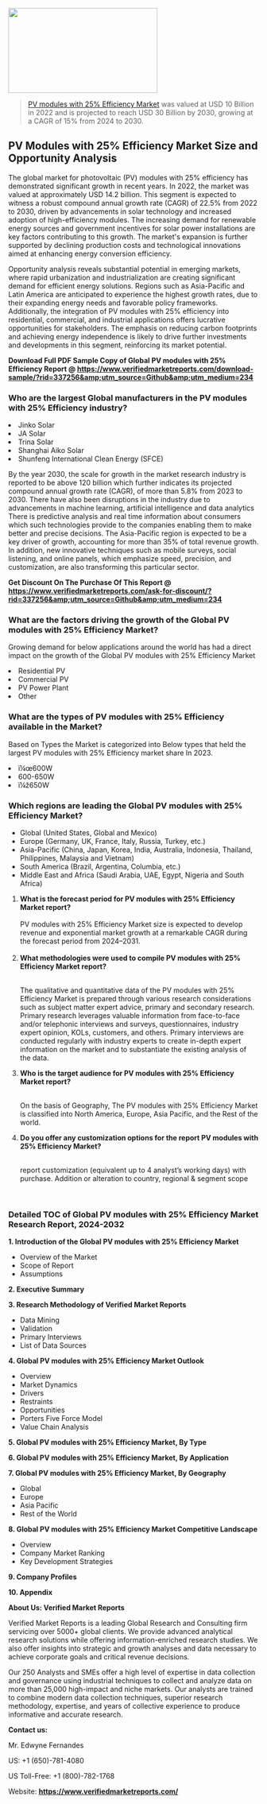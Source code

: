 <img src="https://ffe5etoiles.com/wp-content/uploads/2024/12/MST1-300x171.png" alt="" width="300" height="171" class="alignnone size-medium wp-image-20088" /><blockquote><p><p><a href="https://www.verifiedmarketreports.com/download-sample/?rid=337256&utm_source=Github&utm_medium=234" target="_blank">PV modules with 25% Efficiency Market</a> was valued at USD 10 Billion in 2022 and is projected to reach USD 30 Billion by 2030, growing at a CAGR of 15% from 2024 to 2030.</p></blockquote><p><h2>PV Modules with 25% Efficiency Market Size and Opportunity Analysis</h2><p>The global market for photovoltaic (PV) modules with 25% efficiency has demonstrated significant growth in recent years. In 2022, the market was valued at approximately USD 14.2 billion. This segment is expected to witness a robust compound annual growth rate (CAGR) of 22.5% from 2022 to 2030, driven by advancements in solar technology and increased adoption of high-efficiency modules. The increasing demand for renewable energy sources and government incentives for solar power installations are key factors contributing to this growth. The market's expansion is further supported by declining production costs and technological innovations aimed at enhancing energy conversion efficiency.</p><p>Opportunity analysis reveals substantial potential in emerging markets, where rapid urbanization and industrialization are creating significant demand for efficient energy solutions. Regions such as Asia-Pacific and Latin America are anticipated to experience the highest growth rates, due to their expanding energy needs and favorable policy frameworks. Additionally, the integration of PV modules with 25% efficiency into residential, commercial, and industrial applications offers lucrative opportunities for stakeholders. The emphasis on reducing carbon footprints and achieving energy independence is likely to drive further investments and developments in this segment, reinforcing its market potential.</p></p><p class=""><strong>Download Full PDF Sample Copy of Global PV modules with 25% Efficiency Report @ <a href="https://www.verifiedmarketreports.com/download-sample/?rid=337256&amp;utm_source=Github&amp;utm_medium=234" target="_blank">https://www.verifiedmarketreports.com/download-sample/?rid=337256&amp;utm_source=Github&amp;utm_medium=234</a></strong></p><h3 id="" class="">Who are the largest Global manufacturers in the PV modules with 25% Efficiency industry?</h3><p><li>Jinko Solar</li><li> JA Solar</li><li> Trina Solar</li><li> Shanghai Aiko Solar</li><li> Shunfeng International Clean Energy (SFCE)</li></p><div class=""><div class="" dir="" data-message-author-role="" data-message-id="" data-message-model-slug=""><div class=""><div class=""><div class=""><div class="" dir="" data-message-author-role="" data-message-id="" data-message-model-slug=""><div class=""><div class=""><p>By the year 2030, the scale for growth in the market research industry is reported to be above 120 billion which further indicates its projected compound annual growth rate (CAGR), of more than 5.8% from 2023 to 2030. There have also been disruptions in the industry due to advancements in machine learning, artificial intelligence and data analytics There is predictive analysis and real time information about consumers which such technologies provide to the companies enabling them to make better and precise decisions. The Asia-Pacific region is expected to be a key driver of growth, accounting for more than 35% of total revenue growth. In addition, new innovative techniques such as mobile surveys, social listening, and online panels, which emphasize speed, precision, and customization, are also transforming this particular sector.</p><p><strong>Get Discount On The Purchase Of This Report @&nbsp; <a href="https://www.verifiedmarketreports.com/ask-for-discount/?rid=337256&amp;utm_source=Github&amp;utm_medium=234" target="_blank">https://www.verifiedmarketreports.com/ask-for-discount/?rid=337256&amp;utm_source=Github&amp;utm_medium=234</a></strong></p></div></div></div></div></div></div></div></div><h3 id="" class="">What are the factors driving the growth of the Global PV modules with 25% Efficiency Market?</h3><p id="" class="">Growing demand for below applications around the world has had a direct impact on the growth of the Global PV modules with 25% Efficiency Market</p><p id="" class=""><li>Residential PV</li><li> Commercial PV</li><li> PV Power Plant</li><li> Other</li></p><h3 id="" class="">What are the types of PV modules with 25% Efficiency available in the Market?</h3><p id="" class="">Based on Types the Market is categorized into Below types that held the largest PV modules with 25% Efficiency market share In 2023.</p><p id="" class=""><li>ï¼œ600W</li><li> 600-650W</li><li> ï¼ž650W</li></p><h3 id="" class="">Which regions are leading the Global PV modules with 25% Efficiency Market?</h3><ul><li>Global (United States, Global and Mexico)</li><li>Europe (Germany, UK, France, Italy, Russia, Turkey, etc.)</li><li>Asia-Pacific (China, Japan, Korea, India, Australia, Indonesia, Thailand, Philippines, Malaysia and Vietnam)</li><li>South America (Brazil, Argentina, Columbia, etc.)</li><li>Middle East and Africa (Saudi Arabia, UAE, Egypt, Nigeria and South Africa)</li></ul><p><ol><li><strong>What is the forecast period for PV modules with 25% Efficiency Market report?<br /></strong><br /><span data-sheets-root="1" data-sheets-value="{&quot;1&quot;:2,&quot;2&quot;:&quot;XXXX size is expected to develop revenue and exponential market growth at a remarkable CAGR during the forecast period from 2024&ndash;2030.&quot;}" data-sheets-userformat="{&quot;2&quot;:12674,&quot;4&quot;:{&quot;1&quot;:2,&quot;2&quot;:16776960},&quot;10&quot;:2,&quot;11&quot;:0,&quot;15&quot;:&quot;Arial&quot;,&quot;16&quot;:12}">PV modules with 25% Efficiency Market size is expected to develop revenue and exponential market growth at a remarkable CAGR during the forecast period from 2024&ndash;2031.</span><br /><br /></li><li><strong>What methodologies were used to compile PV modules with 25% Efficiency Market report?<br /><br /></strong><p>The qualitative and quantitative data of the&nbsp;PV modules with 25% Efficiency Market is prepared through various research considerations such as subject matter expert advice, primary and secondary research. Primary research leverages valuable information from face-to-face and/or telephonic interviews and surveys, questionnaires, industry expert opinion, KOLs, customers, and others. Primary interviews are conducted regularly with industry experts to create in-depth expert information on the market and to substantiate the existing analysis of the data.&nbsp;</p></li><li><strong>Who is the target audience for PV modules with 25% Efficiency Market report?<br /><br /></strong><p>On the basis of Geography, The&nbsp;PV modules with 25% Efficiency Market is classified into North America, Europe, Asia Pacific, and the Rest of the world.</p></li><li><strong>Do you offer any customization options for the report PV modules with 25% Efficiency Market?<br /><br /></strong><p>report customization (equivalent up to 4 analyst&rsquo;s working days) with purchase. Addition or alteration to country, regional &amp; segment scope</p><p>&nbsp;</p></li></ol></p><h3 id="" class="">Detailed TOC of Global PV modules with 25% Efficiency Market Research Report, 2024-2032</h3><p id="" class=""><strong>1. Introduction of the Global PV modules with 25% Efficiency Market</strong></p><ul><li>Overview of the Market</li><li>Scope of Report</li><li>Assumptions</li></ul><p id="" class=""><strong>2. Executive Summary</strong></p><p id="" class=""><strong>3. Research Methodology of&nbsp;Verified Market Reports</strong></p><ul><li>Data Mining</li><li>Validation</li><li>Primary Interviews</li><li>List of Data Sources</li></ul><p id="" class=""><strong>4. Global PV modules with 25% Efficiency Market Outlook</strong></p><ul><li>Overview</li><li>Market Dynamics</li><li>Drivers</li><li>Restraints</li><li>Opportunities</li><li>Porters Five Force Model</li><li>Value Chain Analysis</li></ul><p id="" class=""><strong>5. Global PV modules with 25% Efficiency Market, By&nbsp;Type</strong></p><p id="" class=""><strong>6. Global PV modules with 25% Efficiency Market, By Application</strong></p><p id="" class=""><strong>7. Global PV modules with 25% Efficiency Market, By Geography</strong></p><ul><li>Global</li><li>Europe</li><li>Asia Pacific</li><li>Rest of the World</li></ul><p id="" class=""><strong>8. Global PV modules with 25% Efficiency Market Competitive Landscape</strong></p><ul><li>Overview</li><li>Company Market Ranking</li><li>Key Development Strategies</li></ul><p id="" class=""><strong>9. Company Profiles</strong></p><p id="" class=""><strong>10. Appendix</strong></p><p id="" class=""><strong>About Us: Verified Market Reports</strong></p><p id="" class="">Verified Market Reports is a leading Global Research and Consulting firm servicing over 5000+ global clients. We provide advanced analytical research solutions while offering information-enriched research studies. We also offer insights into strategic and growth analyses and data necessary to achieve corporate goals and critical revenue decisions.</p><p id="" class="">Our 250 Analysts and SMEs offer a high level of expertise in data collection and governance using industrial techniques to collect and analyze data on more than 25,000 high-impact and niche markets. Our analysts are trained to combine modern data collection techniques, superior research methodology, expertise, and years of collective experience to produce informative and accurate research.</p><p id="" class=""><strong>Contact us:</strong></p><p id="" class="">Mr. Edwyne Fernandes</p><p id="" class="">US: +1 (650)-781-4080</p><p id="" class="">US Toll-Free: +1 (800)-782-1768</p><p id="" class="">Website: <a target="" data-test-app-aware-link=""><strong>https://www.verifiedmarketreports.com/</strong></a></p>
